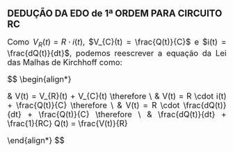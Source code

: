 <style scoped>

p, li {
    text-align: justify;
    font-size: 18px;
}

figure > img {
    background-color: transparent!important;
    display: block;
    margin-left: auto;
    margin-right: auto;
}

figure > figcaption {
    text-align: center;
    font-size: 16px;
}

</style>

## DEDUÇÃO DA EDO de 1ª ORDEM PARA CIRCUITO RC

Como $V_{R}(t) = R \cdot i(t)$, $V_{C}(t) = \frac{Q(t)}{C}$ e $i(t) = \frac{dQ(t)}{dt}$, 
podemos reescrever a equação da Lei das Malhas de Kirchhoff como:

$$
\begin{align*}

& V(t) = V_{R}(t) + V_{C}(t) \therefore \\
& V(t) = R \cdot i(t) + \frac{Q(t)}{C} \therefore \\
& V(t) = R \cdot \frac{dQ(t)}{dt} + \frac{Q(t)}{C} \therefore \\
& \frac{dQ(t)}{dt} + \frac{1}{RC} Q(t) = \frac{V(t)}{R}

\end{align*}
$$
